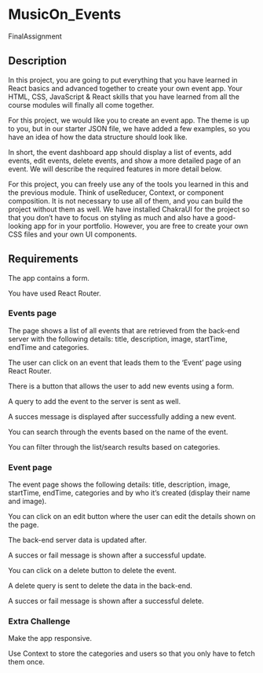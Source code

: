 # MusicOn_Events
FinalAssignment

## Description

In this project, you are going to put everything that you have learned in React basics and advanced together to create your own event app. Your HTML, CSS, JavaScript & React skills that you have learned from all the course modules will finally all come together. 

For this project, we would like you to create an event app. The theme is up to you, but in our starter JSON file, we have added a few examples, so you have an idea of how the data structure should look like.

In short, the event dashboard app should display a list of events, add events, edit events, delete events, and show a more detailed page of an event. We will describe the required features in more detail below.

For this project, you can freely use any of the tools you learned in this and the previous module. Think of useReducer, Context, or component composition. It is not necessary to use all of them, and you can build the project without them as well. We have installed ChakraUI for the project so that you don’t have to focus on styling as much and also have a good-looking app for in your portfolio. However, you are free to create your own CSS files and your own UI components. 

## Requirements



The app contains a form.

You have used React Router.

### Events page


The page shows a list of all events that are retrieved from the back-end server with the following details: title, description, image, startTime, endTime and categories.


The user can click on an event that leads them to the ‘Event’ page using React Router.


There is a button that allows the user to add new events using a form. 


A query to add the event to the server is sent as well.


A succes message is displayed after successfully adding a new event.


You can search through the events based on the name of the event.


You can filter through the list/search results based on categories.


### Event page


The event page shows the following details:  title, description, image, startTime, endTime, categories and by who it’s created (display their name and image).


You can click on an edit button where the user can edit the details shown on the page. 


The back-end server data is updated after.


A succes or fail message is shown after a successful update.


You can click on a delete button to delete the event.


A delete query is sent to delete the data in the back-end.


A succes or fail message is shown after a successful delete.


### Extra Challenge



Make the app responsive.


Use Context to store the categories and users so that you only have to fetch them once.
